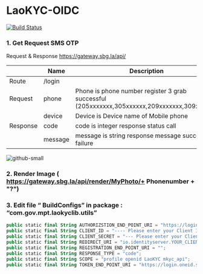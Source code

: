 # LaoKYC-OIDC

[![Build Status](https://travis-ci.org/joemccann/dillinger.svg?branch=master)](https://travis-ci.org/joemccann/dillinger)

### 1. Get Request SMS OTP 

Request & Response https://gateway.sbg.la/api/ 

|  | Name | Description
| ------ | ------ |  ------ |
| Route | /login |  |
| Request | phone | Phone is phone number register 3 grab successful  (205xxxxxxx,305xxxxxx,209xxxxxxx,309xxxxxx)|
|  | device | Device is Device name of Mobile phone |
| Response | code | code is integer response status call  |
|  | message | message is string response message success or failure  |

![github-small](https://i.ibb.co/vVsBnWb/Screen-Shot-2020-10-29-at-14-26-38.jpg)

### 2.	Render Image ( https://gateway.sbg.la/api/render/MyPhoto/+ Phonenumber + "?") 


### 3.	Edit file “ BuildConfigs” in package : “com.gov.mpt.laokyclib.utils”

```kotlin
public static final String AUTHORIZSTION_END_POINT_URI = "https://login.oneid.sbg.la/connect/authorize";
public static final String CLIENT_ID = "---- Please enter your Client ID -----";
public static final String CLIENT_SECRET = "--- Please enter your Client Secret ---";
public static final String REDIRECT_URI = "io.identityserver.YOUR_CLIENT_ID://signin-oidc";
public static final String REGISTRATION_END_POINT_URI = "";
public static final String RESPONSE_TYPE = "code";
public static final String SCOPE = "profile openid LaoKYC mkyc_api";
public static final String TOKEN_END_POINT_URI = "https://login.oneid.sbg.la/connect/token";

```

